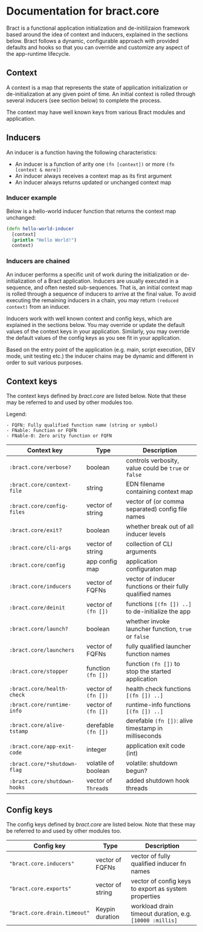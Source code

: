 # Documentation for bract.core

Bract is a functional application initialization and de-initilizaion framework
based around the idea of context and inducers, explained in the sections below.
Bract follows a dynamic, configurable approach with provided defaults and hooks
so that you can override and customize any aspect of the app-runtime lifecycle.


## Context

A context is a map that represents the state of application initialization or
de-initialization at any given point of time. An initial context is rolled
through several inducers (see section below) to complete the process. 

The context may have well known keys from various Bract modules and application.


## Inducers

An inducer is a function having the following characteristics:

- An inducer is a function of arity one `(fn [context])` or more `(fn [context & more])`
- An inducer always receives a context map as its first argument
- An inducer always returns updated or unchanged context map


### Inducer example

Below is a hello-world inducer function that returns the context map unchanged:

```clojure
(defn hello-world-inducer
  [context]
  (println "Hello World!")
  context)
```


### Inducers are chained

An inducer performs a specific unit of work during the initialization or
de-initialization of a Bract application. Inducers are usually executed in a
sequence, and often nested sub-sequences. That is, an initial context map is
rolled through a sequence of inducers to arrive at the final value. To avoid
executing the remaining inducers in a chain, you may return `(reduced context)`
from an inducer.

Inducers work with well known context and config keys, which are explained in
the sections below. You may override or update the default values of the
context keys in your application. Similarly, you may override the default
values of the config keys as you see fit in your application.

Based on the entry point of the application (e.g. main, script execution, DEV
mode, unit testing etc.) the inducer chains may be dynamic and different in
order to suit various purposes.


## Context keys

The context keys defined by _bract.core_ are listed below. Note that these may
be referred to and used by other modules too.

Legend:

    - FQFN: Fully qualified function name (string or symbol)
    - FNable: Function or FQFN
    - FNable-0: Zero arity function or FQFN

| Context key                | Type              | Description                                               |
|----------------------------|-------------------|-----------------------------------------------------------|
|`:bract.core/verbose?`      |boolean            | controls verbosity, value could be `true` or `false`      |
|`:bract.core/context-file`  |string             | EDN filename containing context map                       |
|`:bract.core/config-files`  |vector of string   | vector of (or comma separated) config file names          |
|`:bract.core/exit?`         |boolean            | whether break out of all inducer levels                   |
|`:bract.core/cli-args`      |vector of string   | collection of CLI arguments                               |
|`:bract.core/config`        |app config map     | application configuraton map                              |
|`:bract.core/inducers`      |vector of FQFNs    | vector of inducer functions or their fully qualified names|
|`:bract.core/deinit`        |vector of `(fn [])`| functions `[(fn []) ..]` to de-initialize the app         |
|`:bract.core/launch?`       |boolean            | whether invoke launcher function, `true` or `false`       |
|`:bract.core/launchers`     |vector of FQFNs    | fully qualified launcher function names                   |
|`:bract.core/stopper`       |function `(fn [])` | function `(fn [])` to stop the started application        |
|`:bract.core/health-check`  |vector of `(fn [])`| health check functions `[(fn []) ..]`                     |
|`:bract.core/runtime-info`  |vector of `(fn [])`| runtime-info functions `[(fn []) ..]`                     |
|`:bract.core/alive-tstamp`  |derefable `(fn [])`| derefable `(fn [])`: alive timestamp in milliseconds      |
|`:bract.core/app-exit-code` |integer            | application exit code (int)                               |
|`:bract.core/*shutdown-flag`|volatile of boolean| volatile: shutdown begun?                                 |
|`:bract.core/shutdown-hooks`|vector of `Thread`s| added shutdown hook threads                               |


## Config keys

The config keys defined by _bract.core_ are listed below. Note that these may
be referred to and used by other modules too.

| Config key                 | Type           | Description                                           |
|----------------------------|----------------|-------------------------------------------------------|
|`"bract.core.inducers"`     |vector of FQFNs |vector of fully qualified inducer fn names             |
|`"bract.core.exports"`      |vector of string|vector of config keys to export as system properties   |
|`"bract.core.drain.timeout"`|Keypin duration |workload drain timeout duration, e.g. `[10000 :millis]`|
